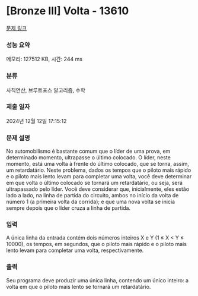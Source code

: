 # [Bronze III] Volta - 13610 

[문제 링크](https://www.acmicpc.net/problem/13610) 

### 성능 요약

메모리: 127512 KB, 시간: 244 ms

### 분류

사칙연산, 브루트포스 알고리즘, 수학

### 제출 일자

2024년 12월 12일 17:15:12

### 문제 설명

<p>No automobilismo é bastante comum que o líder de uma prova, em determinado momento, ultrapasse o último colocado. O líder, neste momento, está uma volta à frente do último colocado, que se torna, assim, um retardatário. Neste problema, dados os tempos que o piloto mais rápido e o piloto mais lento levam para completar uma volta, você deve determinar em que volta o último colocado se tornará um retardatário, ou seja, será ultrapassado pelo líder. Você deve considerar que, inicialmente, eles estão lado a lado, na linha de partida do circuito, ambos no início da volta de número 1 (a primeira volta da corrida); e que uma nova volta se inicia sempre depois que o líder cruza a linha de partida.</p>

### 입력 

 <p>A única linha da entrada contém dois números inteiros X e Y (1 ≤ X < Y ≤ 10000), os tempos, em segundos, que o piloto mais rápido e o piloto mais lento levam para completar uma volta, respectivamente.</p>

<p> </p>

### 출력 

 <p>Seu programa deve produzir uma única linha, contendo um único inteiro: a volta em que o piloto mais lento se tornará um retardatário.</p>

